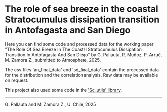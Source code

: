 # The role of sea breeze in the coastal Stratocumulus dissipation transition in Antofagasta and San Diego

Here you can find some code and processed data for the working paper "The Role Of Sea Breeze In The Coastal Stratocumulus Dissipation Transition In Antofagasta And San Diego" by G. Pallauta, R. Muñoz, P. Arrué, M. Zamora Z., submitted to Atmosphere, 2025.

The csv files 'an_final_data' and 'sd_final_data' contain the processed data for the distribution and the correlation analysis. Raw data may be available on request.

This project also used some code in the ['Sc_utils' library](https://github.com/mzamora/Sc-utils/tree/master/Soundings).

___
G. Pallauta and M. Zamora Z., U. Chile, 2025
